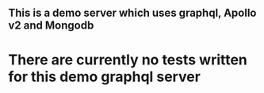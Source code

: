 ## This is a demo server which uses graphql, Apollo v2 and Mongodb 

# There are currently no tests written for this demo graphql server 